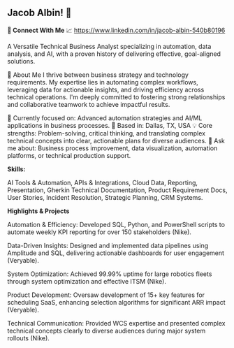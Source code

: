 ## Jacob Albin! 👋 
**🔗 Connect With Me**
📈 https://www.linkedin.com/in/jacob-albin-540b80196

A Versatile Technical Business Analyst specializing in automation, data analysis, and AI, with a proven history of delivering effective, goal-aligned solutions.

🚀 About Me
I thrive between business strategy and technology requirements. My expertise lies in automating complex workflows, leveraging data for actionable insights, and driving efficiency across technical operations. I'm deeply committed to fostering strong relationships and collaborative teamwork to achieve impactful results.

  🔭 Currently focused on: Advanced automation strategies and AI/ML applications in business processes.
  📍 Based in: Dallas, TX, USA
  💡 Core strengths: Problem-solving, critical thinking, and translating complex technical concepts into clear, actionable plans for diverse audiences.
  💬 Ask me about: Business process improvement, data visualization, automation platforms, or technical production support.

**Skills:** 

AI Tools & Automation, APIs & Integrations, Cloud Data, Reporting, Presentation, Gherkin Technical Documentation, Product Requirement Docs, User Stories, Incident Resolution, Strategic Planning, CRM Systems.

**Highlights & Projects**

  Automation & Efficiency: Developed SQL, Python, and PowerShell scripts to automate weekly KPI reporting for over 150 stakeholders (Nike).
  
  Data-Driven Insights: Designed and implemented data pipelines using Amplitude and SQL, delivering actionable dashboards for user engagement (Veryable).
  
  System Optimization: Achieved 99.99% uptime for large robotics fleets through system optimization and effective ITSM (Nike).
  
  Product Development: Oversaw development of 15+ key features for scheduling SaaS, enhancing selection algorithms for significant ARR impact (Veryable).
  
  Technical Communication: Provided WCS expertise and presented complex technical concepts clearly to diverse audiences during major system rollouts (Nike).
